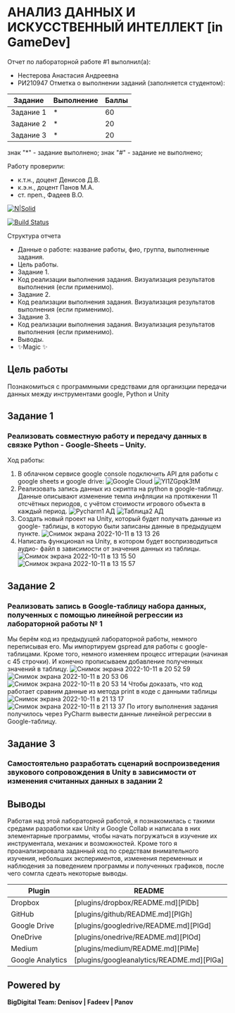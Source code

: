 # АНАЛИЗ ДАННЫХ И ИСКУССТВЕННЫЙ ИНТЕЛЛЕКТ [in GameDev]
Отчет по лабораторной работе #1 выполнил(а):
- Нестерова Анастасия Андреевна
- РИ210947
Отметка о выполнении заданий (заполняется студентом):

| Задание | Выполнение | Баллы |
| ------ | ------ | ------ |
| Задание 1 | * | 60 |
| Задание 2 | * | 20 |
| Задание 3 | * | 20 |

знак "*" - задание выполнено; знак "#" - задание не выполнено;

Работу проверили:
- к.т.н., доцент Денисов Д.В.
- к.э.н., доцент Панов М.А.
- ст. преп., Фадеев В.О.

[![N|Solid](https://cldup.com/dTxpPi9lDf.thumb.png)](https://nodesource.com/products/nsolid)

[![Build Status](https://travis-ci.org/joemccann/dillinger.svg?branch=master)](https://travis-ci.org/joemccann/dillinger)

Структура отчета

- Данные о работе: название работы, фио, группа, выполненные задания.
- Цель работы.
- Задание 1.
- Код реализации выполнения задания. Визуализация результатов выполнения (если применимо).
- Задание 2.
- Код реализации выполнения задания. Визуализация результатов выполнения (если применимо).
- Задание 3.
- Код реализации выполнения задания. Визуализация результатов выполнения (если применимо).
- Выводы.
- ✨Magic ✨

## Цель работы
Познакомиться с программными средствами для организции
передачи данных между инструментами google, Python и Unity

## Задание 1
### Реализовать совместную работу и передачу данных в связке Python - Google-Sheets – Unity.
Ход работы:
1) В облачном сервисе google console подключить API для работы с google
sheets и google drive:
![Google Cloud](https://user-images.githubusercontent.com/43472988/194934859-945e14ea-8669-4745-867b-43ce43e28d9f.jpg)
![YI1ZGpqk3tM](https://user-images.githubusercontent.com/43472988/194936984-2f432d2f-32c0-4e83-965d-3d409247e931.jpg)
2) Реализовать запись данных из скрипта на python в google-таблицу. Данные
описывают изменение темпа инфляции на протяжении 11 отсчётных периодов, с
учётом стоимости игрового объекта в каждый период.
![Pycharm1 АД ](https://user-images.githubusercontent.com/43472988/194929651-66e92e5f-7bcf-4694-be9a-e4c8fc317aa6.jpg)
![Таблица2 АД](https://user-images.githubusercontent.com/43472988/194929658-a9508843-aa9c-4cbe-8553-059aae1a53d2.jpg)
3) Создать новый проект на Unity, который будет получать данные из google-
таблицы, в которую были записаны данные в предыдущем пункте.
![Снимок экрана 2022-10-11 в 13 13 26](https://user-images.githubusercontent.com/43472988/195036697-e52f36b5-721c-4409-bd97-f396e66d8797.png)
4) Написать функционал на Unity, в котором будет воспризводиться аудио-
файл в зависимости от значения данных из таблицы.
![Снимок экрана 2022-10-11 в 13 15 50](https://user-images.githubusercontent.com/43472988/195036718-d5154411-96d0-431b-bd59-111b3776933e.png)
![Снимок экрана 2022-10-11 в 13 15 57](https://user-images.githubusercontent.com/43472988/195036728-b6d8811e-3287-4946-9359-4c39227dc7ce.png)
## Задание 2
### Реализовать запись в Google-таблицу набора данных, полученных с помощью линейной регрессии из лабораторной работы № 1
Мы берём код из предыдущей лабораторной работы, немного переписывая его. Мы импортируем gspread для работы с google-таблицами. Кроме того, немного изменяем процесс иттерации (начиная с 45 строчки). И конечно прописываем добавление полученных значений в таблицу.
![Снимок экрана 2022-10-11 в 20 52 59](https://user-images.githubusercontent.com/43472988/195140498-8d1b903c-8cc6-4a67-8083-d2db3bc06ccd.png)
![Снимок экрана 2022-10-11 в 20 53 06](https://user-images.githubusercontent.com/43472988/195140536-cbe13967-3c52-4477-8d43-f758817ce8e3.png)
![Снимок экрана 2022-10-11 в 20 53 14](https://user-images.githubusercontent.com/43472988/195140562-4c54695b-0089-494c-955f-7dcd26cdcf6b.png)
Чтобы доказать, что код работает сравним данные из метода print в коде с данными таблицы
![Снимок экрана 2022-10-11 в 21 13 17](https://user-images.githubusercontent.com/43472988/195144988-3881388b-0ed8-46aa-8e28-ac8deaf1ef71.png)
![Снимок экрана 2022-10-11 в 21 13 37](https://user-images.githubusercontent.com/43472988/195144956-549f6150-004a-4114-8051-7ed158581c3c.png)
По итогу выполнения задания получилось через PyCharm вывести данные линейной регрессии в Google-таблицу.
## Задание 3 
### Самостоятельно разработать сценарий воспроизведения звукового сопровождения в Unity в зависимости от изменения считанных данных в задании 2

## Выводы
Работая над этой лабораторной работой, я познакомилась с такими средами разработки как Unity и Google Collab и написала в них элементарные программы, чтобы начать погружаться в изучение их инструментала, механик и возможностей. Кроме того я проанализировала заданный код по средствам внимательного изучения, небольших экспериментов, изменения переменных и наблюдения за поведением программы и полученных графиков, после чего сомгла сдеать некоторые выводы. 

| Plugin | README |
| ------ | ------ |
| Dropbox | [plugins/dropbox/README.md][PlDb] |
| GitHub | [plugins/github/README.md][PlGh] |
| Google Drive | [plugins/googledrive/README.md][PlGd] |
| OneDrive | [plugins/onedrive/README.md][PlOd] |
| Medium | [plugins/medium/README.md][PlMe] |
| Google Analytics | [plugins/googleanalytics/README.md][PlGa] |

## Powered by

**BigDigital Team: Denisov | Fadeev | Panov**
